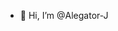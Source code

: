 - 👋 Hi, I’m @Alegator-J
<!---
Alegator-J/Alegator-J is a ✨ special ✨ repository because its `README.md` (this file) appears on your GitHub profile.
You can click the Preview link to take a look at your changes.
--->
